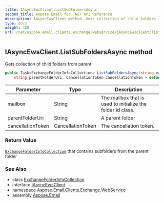 ```yaml
---
title: IAsyncEwsClient.ListSubFoldersAsync
second_title: Aspose.Email for .NET API Reference
description: IAsyncEwsClient method. Gets collection of child folders from parent
type: docs
weight: 480
url: /net/aspose.email.clients.exchange.webservice/iasyncewsclient/listsubfoldersasync/
---
```

## IAsyncEwsClient.ListSubFoldersAsync method

Gets collection of child folders from parent

```csharp
public Task<ExchangeFolderInfoCollection> ListSubFoldersAsync(string mailbox, 
    string parentFolderUri, CancellationToken cancellationToken = default)
```

| Parameter | Type | Description |
| --- | --- | --- |
| mailbox | String | The mailbox that is used to initialize the folder id class. |
| parentFolderUri | String | A parent folder |
| cancellationToken | CancellationToken | The cancellation token. |

### Return Value

[`ExchangeFolderInfoCollection`](../../../aspose.email.clients.exchange/exchangefolderinfocollection/) that contains subfolders from the parent folder

### See Also

* class [ExchangeFolderInfoCollection](../../../aspose.email.clients.exchange/exchangefolderinfocollection/)
* interface [IAsyncEwsClient](../)
* namespace [Aspose.Email.Clients.Exchange.WebService](../../iasyncewsclient/)
* assembly [Aspose.Email](../../../)


